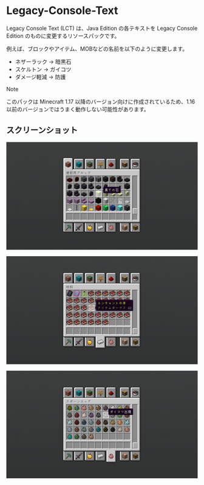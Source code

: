 # Legacy-Console-Text

Legacy Console Text (LCT) は、Java Edition の各テキストを Legacy Console Edition のものに変更するリソースパックです。

例えば、ブロックやアイテム、MOBなどの名前を以下のように変更します。

- ネザーラック -> 暗黒石
- スケルトン -> ガイコツ
- ダメージ軽減 -> 防護

> [!NOTE]
> このパックは Minecraft 1.17 以降のバージョン向けに作成されているため、1.16以前のバージョンではうまく動作しない可能性があります。

## スクリーンショット

![エンドストーンの名前を変更した例](https://github.com/Sw3et-Dre4mer/legacy-console-text/blob/main/screenshots/image_block_end_stone.png?raw=true)

![ドロップ増加の名前を変更した例](https://github.com/Sw3et-Dre4mer/legacy-console-text/blob/main/screenshots/image_enchant_looting.png?raw=true)

![スケルトンのスポーンエッグの名前を変更した例](https://github.com/Sw3et-Dre4mer/legacy-console-text/blob/main/screenshots/image_spawn_egg_skeleton.png?raw=true)
